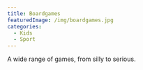 ```yaml
---
title: Boardgames
featuredImage: /img/boardgames.jpg
categories:
  - Kids
  - Sport
---
```

A wide range of games, from silly to serious.